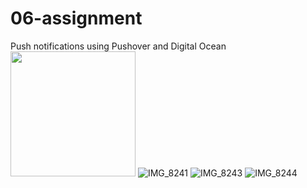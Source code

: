 # 06-assignment
Push notifications using Pushover and Digital Ocean
<img src="[https://image-url.type](https://github.com/pluzinc/06-assignment/assets/132268195/bac5ffb0-d659-4400-a312-dee7dcf90863)" width="200" height="200"/>
![IMG_8241](https://github.com/pluzinc/06-assignment/assets/132268195/bac5ffb0-d659-4400-a312-dee7dcf90863)
![IMG_8243](https://github.com/pluzinc/06-assignment/assets/132268195/6cca5d0f-f627-48cf-8d06-974ffd6f2661)
![IMG_8244](https://github.com/pluzinc/06-assignment/assets/132268195/e6afc911-7325-4f9b-8b32-5b0800c015d1)

